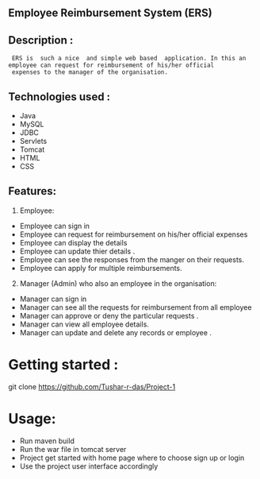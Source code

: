   ## Employee Reimbursement System (ERS)
 
 ## Description :
 
     ERS is  such a nice  and simple web based  application. In this an employee can request for reimbursement of his/her official 
     expenses to the manager of the organisation.
     
  

 ## Technologies used : 
  * Java
  * MySQL
  * JDBC
  * Servlets
  * Tomcat
  * HTML
  * CSS
  
             
 ## Features: 
 1. Employee: 
* Employee can sign in 
* Employee can request for reimbursement on his/her official expenses  
* Employee can display the details 
* Employee can update thier details .
* Employee can see the responses from the manger on their requests.
* Employee can apply for multiple reimbursements.
  
  
 2. Manager (Admin) who also an employee in the organisation:
  * Manager can sign in
  * Manager can see all the  requests for reimbursement from all employee
  * Manager can approve or deny the particular requests .
  * Manager can view all employee details.
  * Manager can update and delete any records or employee .
  
  # Getting started :
  git clone https://github.com/Tushar-r-das/Project-1
  
  # Usage:
 * Run maven build
 *  Run the war file in tomcat server
 *  Project get started with home page where to choose sign up or login
 *  Use the project user interface accordingly
